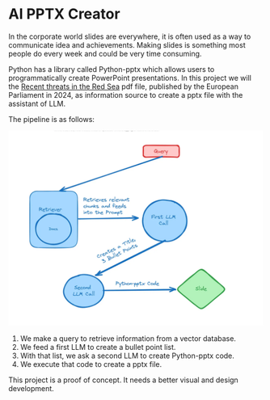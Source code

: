 # AI PPTX Creator

In the corporate world slides are everywhere, it is often used as a way to communicate idea and achievements. Making slides is something most people do every week and could be very time consuming.

Python has a library called Python-pptx which allows users to programmatically create PowerPoint presentations. In this project we will the [Recent threats in the Red Sea](https://www.europarl.europa.eu/RegData/etudes/BRIE/2024/760390/EPRS_BRI(2024)760390_EN.pdf) pdf file, published by the European Parliament in 2024, as information source to create a pptx file with the assistant of LLM.

The pipeline is as follows:

![rag](imgs/rag.webp)

1. We make a query to retrieve information from a vector database.
2. We feed a first LLM to create a bullet point list.
3. With that list, we ask a second LLM to create Python-pptx code.
4. We execute that code to create a pptx file.


This project is a proof of concept. It needs a better visual and design development.